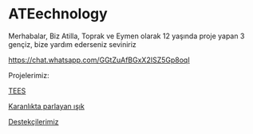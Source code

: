# ATEechnology

Merhabalar, Biz Atilla, Toprak ve Eymen olarak 12 yaşında proje yapan 3 gençiz, bize yardım ederseniz seviniriz

https://chat.whatsapp.com/GGtZuAfBGxX2ISZ5Gp8oqI

Projelerimiz:

[TEES](https://atechnology55.github.io/TEES)

[Karanlıkta parlayan ışık](https://atechnology55.github.io/Karanlikta-parlayan-isik/)

[Destekçilerimiz](https://atechnology55.github.io/THANKYOU.md)
